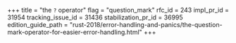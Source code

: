 +++
title = "the `?` operator"
flag = "question_mark"
rfc_id = 243
impl_pr_id = 31954
tracking_issue_id = 31436
stabilization_pr_id = 36995
edition_guide_path = "rust-2018/error-handling-and-panics/the-question-mark-operator-for-easier-error-handling.html"
+++

